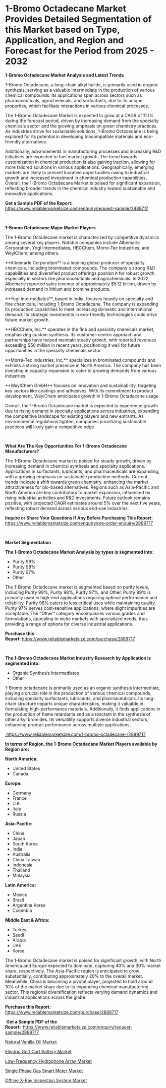 <p><h1>1-Bromo Octadecane Market Provides Detailed Segmentation of this Market based on Type, Application, and Region and Forecast for the Period from 2025 - 2032</h1></p><p><strong>1-Bromo Octadecane Market Analysis and Latest Trends</strong></p>
<p><p>1-Bromo Octadecane, a long-chain alkyl halide, is primarily used in organic synthesis, serving as a valuable intermediate in the production of various chemical compounds. Its applications span across sectors such as pharmaceuticals, agrochemicals, and surfactants, due to its unique properties, which facilitate interactions in various chemical processes.</p><p>The 1-Bromo Octadecane Market is expected to grow at a CAGR of 11.1% during the forecast period, driven by increasing demand from the specialty chemicals sector and the growing emphasis on green chemistry practices. As industries strive for sustainable solutions, 1-Bromo Octadecane is being explored for its potential in developing biocompatible materials and eco-friendly alternatives.</p><p>Additionally, advancements in manufacturing processes and increasing R&D initiatives are expected to fuel market growth. The trend towards customization in chemical production is also gaining traction, allowing for more tailored solutions in various applications. Geographically, emerging markets are likely to present lucrative opportunities owing to industrial growth and increased investment in chemical production capabilities. Overall, the 1-Bromo Octadecane Market is poised for significant expansion, reflecting broader trends in the chemical industry toward sustainable and innovative applications.</p></p>
<p><strong>Get a Sample PDF of the Report:&nbsp;</strong> <a href="https://www.reliablemarketsize.com/enquiry/request-sample/2889717?utm_campaign=1991&utm_medium=2&utm_source=Github&utm_content=ia&utm_term=14032025&utm_id=1-bromo-octadecane">https://www.reliablemarketsize.com/enquiry/request-sample/2889717</a></p>
<p>&nbsp;</p>
<p><strong>1-Bromo Octadecane Major Market Players</strong></p>
<p><p>The 1-Bromo Octadecane market is characterized by competitive dynamics among several key players. Notable companies include Albemarle Corporation, Yogi Intermediates, HBCChem, Morre-Tec Industries, and WeylChem, among others. </p><p>**Albemarle Corporation** is a leading global producer of specialty chemicals, including brominated compounds. The company's strong R&D capabilities and diversified product offerings position it for robust growth, especially in sectors like pharmaceuticals and agrochemicals. In 2022, Albemarle reported sales revenue of approximately $5.12 billion, driven by increased demand in lithium and bromine products.</p><p>**Yogi Intermediates**, based in India, focuses heavily on specialty and fine chemicals, including 1-Bromo Octadecane. The company is expanding its production capabilities to meet increasing domestic and international demand. Its strategic investments in eco-friendly technologies could drive future market growth.</p><p>**HBCChem, Inc.** operates in the fine and specialty chemicals market, emphasizing custom synthesis. Its customer-centric approach and partnerships have helped maintain steady growth, with reported revenues exceeding $50 million in recent years, positioning it well for future opportunities in the specialty chemicals sector.</p><p>**Morre-Tec Industries, Inc.** specializes in brominated compounds and exhibits a strong market presence in North America. The company has been investing in capacity expansion to cater to growing demands from various industries.</p><p>**WeylChem GmbH** focuses on innovation and sustainability, targeting key sectors like coatings and adhesives. With its commitment to product development, WeylChem anticipates growth in 1-Bromo Octadecane usage.</p><p>Overall, the 1-Bromo Octadecane market is expected to experience growth due to rising demand in specialty applications across industries, expanding the competitive landscape for existing players and new entrants. As environmental regulations tighten, companies prioritizing sustainable practices will likely gain a competitive edge.</p></p>
<p>&nbsp;</p>
<p><strong>What Are The Key Opportunities For 1-Bromo Octadecane Manufacturers?</strong></p>
<p><p>The 1-Bromo Octadecane market is poised for steady growth, driven by increasing demand in chemical synthesis and specialty applications. Applications in surfactants, lubricants, and pharmaceuticals are expanding, with a growing emphasis on sustainable production methods. Current trends indicate a shift towards green chemistry, enhancing the market attractiveness for bio-based alternatives. Regions such as Asia-Pacific and North America are key contributors to market expansion, influenced by rising industrial activities and R&D investments. Future outlook remains positive, with projected CAGR estimates around 5% over the next five years, reflecting robust demand across various end-use industries.</p></p>
<p><strong>Inquire or Share Your Questions If Any Before Purchasing This Report:</strong> <a href="https://www.reliablemarketsize.com/enquiry/pre-order-enquiry/2889717?utm_campaign=1991&utm_medium=2&utm_source=Github&utm_content=ia&utm_term=14032025&utm_id=1-bromo-octadecane">https://www.reliablemarketsize.com/enquiry/pre-order-enquiry/2889717</a></p>
<p>&nbsp;</p>
<p><strong>Market Segmentation</strong></p>
<p><strong>The 1-Bromo Octadecane Market Analysis by types is segmented into:</strong></p>
<p><ul><li>Purity 99%</li><li>Purity 98%</li><li>Purity 97%</li><li>Other</li></ul></p>
<p><p>The 1-Bromo Octadecane market is segmented based on purity levels, including Purity 99%, Purity 98%, Purity 97%, and Other. Purity 99% is primarily used in high-end applications requiring optimal performance and reliability. Purity 98% caters to less critical uses while maintaining quality. Purity 97% serves cost-sensitive applications, where slight impurities are acceptable. The "Other" category encompasses various grades and formulations, appealing to niche markets with specialized needs, thus providing a range of options for diverse industrial applications.</p></p>
<p><strong>Purchase this Report:&nbsp;</strong><a href="https://www.reliablemarketsize.com/purchase/2889717?utm_campaign=1991&utm_medium=2&utm_source=Github&utm_content=ia&utm_term=14032025&utm_id=1-bromo-octadecane">https://www.reliablemarketsize.com/purchase/2889717</a></p>
<p>&nbsp;</p>
<p><strong>The 1-Bromo Octadecane Market Industry Research by Application is segmented into:</strong></p>
<p><ul><li>Organic Synthesis Intermediates</li><li>Other</li></ul></p>
<p><p>1-Bromo octadecane is primarily used as an organic synthesis intermediate, playing a crucial role in the production of various chemical compounds, including specialty surfactants, lubricants, and pharmaceuticals. Its long-chain structure imparts unique characteristics, making it valuable in formulating high-performance materials. Additionally, it finds applications in the production of flame retardants and as a reactant in the synthesis of other alkyl bromides. Its versatility supports diverse industrial sectors, enhancing product performance across multiple applications.</p></p>
<p><a href="https://www.reliablemarketsize.com/1-bromo-octadecane-r2889717?utm_campaign=1991&utm_medium=2&utm_source=Github&utm_content=ia&utm_term=14032025&utm_id=1-bromo-octadecane">&nbsp;https://www.reliablemarketsize.com/1-bromo-octadecane-r2889717</a></p>
<p><strong>In terms of Region, the 1-Bromo Octadecane Market Players available by Region are:</strong></p>
<p>
    <p> <strong> North America: </strong>
        <ul>
            <li>United States</li>
            <li>Canada</li>
        </ul>
        </p> 
    <p> <strong> Europe: </strong>
        <ul>
            <li>Germany</li>
            <li>France</li>
            <li>U.K.</li>
            <li>Italy</li>
            <li>Russia</li>
        </ul>
        </p> 
    <p> <strong> Asia-Pacific: </strong>
        <ul>
            <li>China</li>
            <li>Japan</li>
            <li>South Korea</li>
            <li>India</li>
            <li>Australia</li>
            <li>China Taiwan</li>
            <li>Indonesia</li>
            <li>Thailand</li>
            <li>Malaysia</li>
        </ul>
        </p> 
    <p> <strong> Latin America: </strong>
        <ul>
            <li>Mexico</li>
            <li>Brazil</li>
            <li>Argentina Korea</li>
            <li>Colombia</li>
        </ul>
        </p> 
    <p> <strong> Middle East & Africa: </strong>
        <ul>
            <li>Turkey</li>
            <li>Saudi</li>
            <li>Arabia</li>
            <li>UAE</li>
            <li>Korea</li>
        </ul>
    </p>
    </p>
<p><p>The 1-Bromo Octadecane market is poised for significant growth, with North America and Europe expected to dominate, capturing 40% and 30% market share, respectively. The Asia-Pacific region is anticipated to grow substantially, contributing approximately 20% to the overall market. Meanwhile, China is becoming a pivotal player, projected to hold around 10% of the market share due to its expanding chemical manufacturing sector. This regional diversification reflects varying demand dynamics and industrial applications across the globe.</p></p>
<p><strong>Purchase this Report: </strong><a href="https://www.reliablemarketsize.com/purchase/2889717?utm_campaign=1991&utm_medium=2&utm_source=Github&utm_content=ia&utm_term=14032025&utm_id=1-bromo-octadecane">https://www.reliablemarketsize.com/purchase/2889717</a></p>
<p>&nbsp;<strong>Get a Sample PDF of the Report:&nbsp;&nbsp;</strong><a href="https://www.reliablemarketsize.com/enquiry/request-sample/2889717?utm_campaign=1991&utm_medium=2&utm_source=Github&utm_content=ia&utm_term=14032025&utm_id=1-bromo-octadecane">https://www.reliablemarketsize.com/enquiry/request-sample/2889717</a></p>
<p><strong></strong></p>
<p><p><a href="https://github.com/sahoolipko6f/Market-Research-Report-List-1/blob/main/natural-vanilla-oil-market.md?utm_campaign=1991&utm_medium=2&utm_source=Github&utm_content=ia&utm_term=14032025&utm_id=1-bromo-octadecane">Natural Vanilla Oil Market</a></p><p><a href="https://github.com/rogetspate12/Market-Research-Report-List-1/blob/main/electric-golf-cart-battery-market.md?utm_campaign=1991&utm_medium=2&utm_source=Github&utm_content=ia&utm_term=14032025&utm_id=1-bromo-octadecane">Electric Golf Cart Battery Market</a></p><p><a href="https://github.com/wraggfomath/Market-Research-Report-List-1/blob/main/low-frequency-hydrophone-array-market.md?utm_campaign=1991&utm_medium=2&utm_source=Github&utm_content=ia&utm_term=14032025&utm_id=1-bromo-octadecane">Low-Frequency Hydrophone Array Market</a></p><p><a href="https://github.com/ranewknaller/Market-Research-Report-List-1/blob/main/single-phase-gas-smart-meter-market.md?utm_campaign=1991&utm_medium=2&utm_source=Github&utm_content=ia&utm_term=14032025&utm_id=1-bromo-octadecane">Single Phase Gas Smart Meter Market</a></p><p><a href="https://github.com/alawnhvicay/Market-Research-Report-List-1/blob/main/offline-x-ray-inspection-system-market.md?utm_campaign=1991&utm_medium=2&utm_source=Github&utm_content=ia&utm_term=14032025&utm_id=1-bromo-octadecane">Offline X-Ray Inspection System Market</a></p></p>